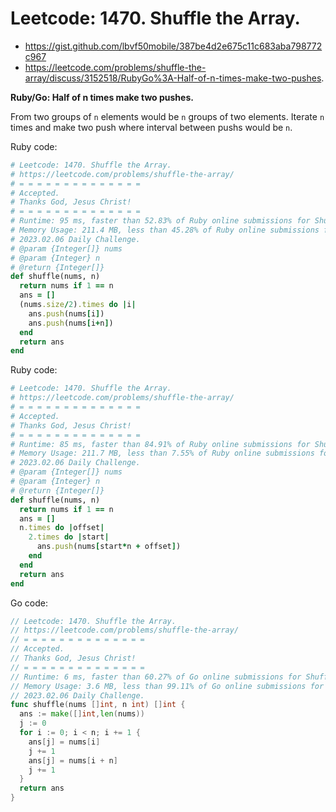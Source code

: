 # Leetcode: 1470. Shuffle the Array.

- https://gist.github.com/lbvf50mobile/387be4d2e675c11c683aba798772c967
- https://leetcode.com/problems/shuffle-the-array/discuss/3152518/RubyGo%3A-Half-of-n-times-make-two-pushes.

**Ruby/Go: Half of n times make two pushes.**

From two groups of `n` elements would be `n` groups of two elements. Iterate `n` times and make two push where interval between pushs would be `n`.

Ruby code:
```Ruby
# Leetcode: 1470. Shuffle the Array.
# https://leetcode.com/problems/shuffle-the-array/
# = = = = = = = = = = = = = =
# Accepted.
# Thanks God, Jesus Christ!
# = = = = = = = = = = = = = =
# Runtime: 95 ms, faster than 52.83% of Ruby online submissions for Shuffle the Array.
# Memory Usage: 211.4 MB, less than 45.28% of Ruby online submissions for Shuffle the Array.
# 2023.02.06 Daily Challenge.
# @param {Integer[]} nums
# @param {Integer} n
# @return {Integer[]}
def shuffle(nums, n)
  return nums if 1 == n
  ans = []
  (nums.size/2).times do |i|
    ans.push(nums[i])
    ans.push(nums[i+n])
  end
  return ans
end
```
Ruby code:
```Ruby
# Leetcode: 1470. Shuffle the Array.
# https://leetcode.com/problems/shuffle-the-array/
# = = = = = = = = = = = = = =
# Accepted.
# Thanks God, Jesus Christ!
# = = = = = = = = = = = = = =
# Runtime: 85 ms, faster than 84.91% of Ruby online submissions for Shuffle the Array.
# Memory Usage: 211.7 MB, less than 7.55% of Ruby online submissions for Shuffle the Array.
# 2023.02.06 Daily Challenge.
# @param {Integer[]} nums
# @param {Integer} n
# @return {Integer[]}
def shuffle(nums, n)
  return nums if 1 == n
  ans = []
  n.times do |offset|
    2.times do |start|
      ans.push(nums[start*n + offset])
    end
  end
  return ans
end
```
Go code:
```Go
// Leetcode: 1470. Shuffle the Array.
// https://leetcode.com/problems/shuffle-the-array/
// = = = = = = = = = = = = = =
// Accepted.
// Thanks God, Jesus Christ!
// = = = = = = = = = = = = = =
// Runtime: 6 ms, faster than 60.27% of Go online submissions for Shuffle the Array.
// Memory Usage: 3.6 MB, less than 99.11% of Go online submissions for Shuffle the Array.
// 2023.02.06 Daily Challenge.
func shuffle(nums []int, n int) []int {
  ans := make([]int,len(nums))
  j := 0
  for i := 0; i < n; i += 1 {
    ans[j] = nums[i]
    j += 1
    ans[j] = nums[i + n]
    j += 1
  }
  return ans
}
```
